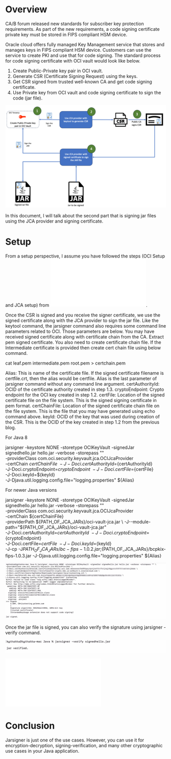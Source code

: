 # Overview
CA/B forum released new standards for subscriber key protection requirements. As part of the new requirements, a code signing certificate private key must be stored in FIPS compliant HSM device.

Oracle cloud offers fully managed Key Management service that stores and manages keys in FIPS compliant HSM device. Customers can use the service to create PKI and use that for code signing. The standard process for code signing certificate with OCI vault would look like below.

1. Create Public-Private key pair in OCI vault.
2. Generate CSR (Certificate Signing Request) using the keys.
3. Get CSR signed from trusted well-known CA and get code signing certificate.
4. Use Private key from OCI vault and code signing certificate to sign the code (jar file).

![alt text](image.png)

In this document, I will talk about the second part that is signing jar files using the JCA provider and signing certificate. 

# Setup
From a setup perspective, I assume you have followed the steps (OCI Setup and JCA setup) from ![](GenerateCSR.md).

Once the CSR is signed and you receive the signer certificate, we use the signed certificate along with the JCA provider to sign the jar file. Like the keytool command, the jarsigner command also requires some command line parameters related to OCI. Those parameters are below. You may have received signed certificate along with certificate chain from the CA. Extract pem signed certificate. You also need to create certificate chain file. If the Intermediate certificate is provided then create cert chain file using below command.

cat leaf.pem intermediate.pem root.pem > certchain.pem

Alias: This is name of the certificate file. If the signed certificate filename is certfile.crt, then the alias would be certfile. Alias is the last parameter of jarsigner command without any command line argument.
certAuthorityId: OCID of the certificate authority created in step 1.3.
cryptoEndpoint: Crypto endpoint for the OCI key created in step 1.2.
certFile: Location of the signed certificate file on the file system. This is the signed signing certificate in pem format.
certChainFile: Location of the signed certificate chain file on the file system. This is the file that you may have generated using echo command above. 
keyId: OCID of the key that was used during creation of the CSR. This is the OCID of the key created in step 1.2 from the previous blog.

For Java 8

jarsigner -keystore NONE -storetype OCIKeyVault -signedJar signedhello.jar hello.jar -verbose -storepass "" \
-providerClass com.oci.security.keyvault.jca.OCIJcaProvider \
-certChain ${certChainFile} \
-J-Doci.certAuthorityId=${certAuthorityId} \
-J-Doci.cryptoEndpoint=${cryptoEndpoint} \
-J-Doci.certFile=${certFile} \
-J-Doci.keyId=${keyId} \
-J-Djava.util.logging.config.file="logging.properties" ${Alias}

For newer Java versions

jarsigner -keystore NONE -storetype OCIKeyVault -signedJar signedhello.jar hello.jar -verbose -storepass "" \
-providerClass com.oci.security.keyvault.jca.OCIJcaProvider \
-certChain ${certChainFile} \
-providerPath ${PATH_OF_JCA_JARs}/oci-vault-jca.jar \
-J--module-path="${PATH_OF_JCA_JARs}/oci-vault-jca.jar" \
-J-Doci.certAuthorityId=${certAuthorityId} \
-J-Doci.cryptoEndpoint=${cryptoEndpoint} \
-J-Doci.certFile=${certFile} \
-J-Doci.keyId=${keyId} \
-J-cp -J${PATH_OF_JCA_JARs}/bc-fips-1.0.2.jar;${PATH_OF_JCA_JARs}/bcpkix-fips-1.0.3.jar 
-J-Djava.util.logging.config.file="logging.properties" ${Alias}

![JarSigner Command](jarsigner.png) 

Once the jar file is signed, you can also verify the signature using jarsigner -verify command.

![JarSigner Verify](jarverify.png)

![Go Back to README](README.md)

# Conclusion
Jarsigner is just one of the use cases. However, you can use it for encryption-decryption, signing-verification, and many other cryptographic use cases in your Java application.